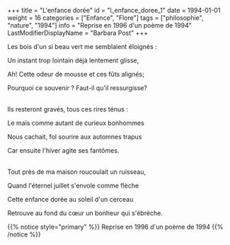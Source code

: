 +++
title = "L'enfance dorée"
id = "l_enfance_doree_1"
date = 1994-01-01
weight = 16
categories = ["Enfance", "Flore"]
tags = ["philosophie", "nature", "1994"]
info = "Reprise en 1996 d'un poème de 1994"
LastModifierDisplayName = "Barbara Post"
+++

Les bois d'un si beau vert me semblaient éloignés :

Un instant trop lointain déjà lentement glisse,

Ah! Cette odeur de mousse et ces fûts alignés;

Pourquoi ce souvenir ? Faut-il qu'il ressurgisse?

 \
Ils resteront gravés, tous ces rires ténus :

Le maïs comme autant de curieux bonhommes

Nous cachait, fol sourire aux automnes trapus

Car ensuite l'hiver agite ses fantômes.

 \
Tout près de ma maison roucoulait un ruisseau,

Quand l'éternel juillet s'envole comme flèche

Cette enfance dorée au soleil d'un cerceau

Retrouve au fond du cœur un bonheur qui s'ébrèche.

{{% notice style="primary" %}}
Reprise en 1996 d'un poème de 1994
{{% /notice %}}
